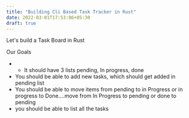 ```yaml
---
title: "Building Cli Based Task Tracker in Rust"
date: 2022-03-01T17:53:06+05:30
draft: true
---
```


Let's build a Task Board in Rust

Our Goals
- - It should have 3 lists pending, In progress, done
- You should be able to add new tasks, which should get added in pending list
- You should be able to move items from pending to in Progress or in progress to Done....move from In Progress to pending or done to pending
- you should be able to list all the tasks
